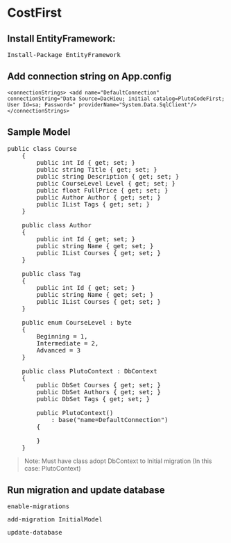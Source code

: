 # CostFirst

## Install EntityFramework: 
<pre>
Install-Package EntityFramework
</pre>

## Add connection string on App.config
`<connectionStrings>
    <add name="DefaultConnection" connectionString="Data Source=DacHieu; initial catalog=PlutoCodeFirst; User Id=sa; Password=" providerName="System.Data.SqlClient"/>
</connectionStrings>`

## Sample Model
<pre>
public class Course
    {
        public int Id { get; set; }
        public string Title { get; set; }
        public string Description { get; set; }
        public CourseLevel Level { get; set; }
        public float FullPrice { get; set; }
        public Author Author { get; set; }
        public IList<Tag> Tags { get; set; }
    }

    public class Author
    {
        public int Id { get; set; }
        public string Name { get; set; }
        public IList<Course> Courses { get; set; }
    }

    public class Tag
    {
        public int Id { get; set; }
        public string Name { get; set; }
        public IList<Course> Courses { get; set; }
    }

    public enum CourseLevel : byte
    {
        Beginning = 1,
        Intermediate = 2,
        Advanced = 3
    }

    public class PlutoContext : DbContext
    {
        public DbSet<Course> Courses { get; set; }
        public DbSet<Author> Authors { get; set; }
        public DbSet<Tag> Tags { get; set; }

        public PlutoContext()
            : base("name=DefaultConnection")
        {
            
        }
    }
</pre>
> Note: Must have class adopt DbContext to Initial migration (In this case: PlutoContext)

## Run migration and update database
<pre>
enable-migrations
</pre>
<pre>
add-migration InitialModel
</pre>
<pre>
update-database
</pre>
